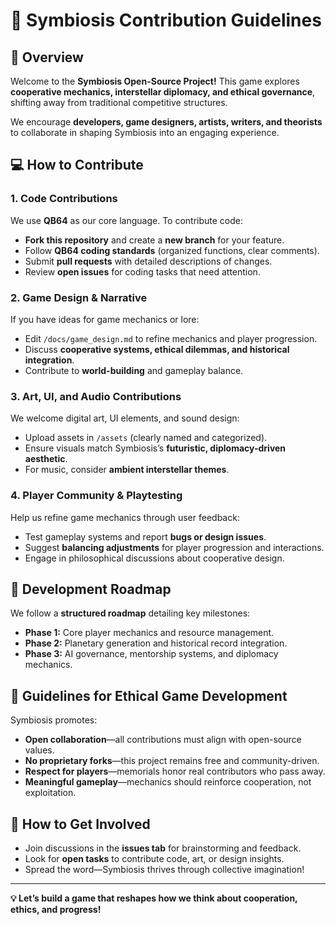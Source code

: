 # **🌟 Symbiosis Contribution Guidelines**

## **📜 Overview**
Welcome to the **Symbiosis Open-Source Project!** This game explores **cooperative mechanics, interstellar diplomacy, and ethical governance**, shifting away from traditional competitive structures.

We encourage **developers, game designers, artists, writers, and theorists** to collaborate in shaping Symbiosis into an engaging experience.

## **💻 How to Contribute**
### **1. Code Contributions**
We use **QB64** as our core language. To contribute code:
- **Fork this repository** and create a **new branch** for your feature.
- Follow **QB64 coding standards** (organized functions, clear comments).
- Submit **pull requests** with detailed descriptions of changes.
- Review **open issues** for coding tasks that need attention.

### **2. Game Design & Narrative**
If you have ideas for game mechanics or lore:
- Edit `/docs/game_design.md` to refine mechanics and player progression.
- Discuss **cooperative systems, ethical dilemmas, and historical integration**.
- Contribute to **world-building** and gameplay balance.

### **3. Art, UI, and Audio Contributions**
We welcome digital art, UI elements, and sound design:
- Upload assets in `/assets` (clearly named and categorized).
- Ensure visuals match Symbiosis’s **futuristic, diplomacy-driven aesthetic**.
- For music, consider **ambient interstellar themes**.

### **4. Player Community & Playtesting**
Help us refine game mechanics through user feedback:
- Test gameplay systems and report **bugs or design issues**.
- Suggest **balancing adjustments** for player progression and interactions.
- Engage in philosophical discussions about cooperative design.

## **🚀 Development Roadmap**
We follow a **structured roadmap** detailing key milestones:
- **Phase 1:** Core player mechanics and resource management.
- **Phase 2:** Planetary generation and historical record integration.
- **Phase 3:** AI governance, mentorship systems, and diplomacy mechanics.

## **🔮 Guidelines for Ethical Game Development**
Symbiosis promotes:
- **Open collaboration**—all contributions must align with open-source values.
- **No proprietary forks**—this project remains free and community-driven.
- **Respect for players**—memorials honor real contributors who pass away.
- **Meaningful gameplay**—mechanics should reinforce cooperation, not exploitation.

## **📝 How to Get Involved**
- Join discussions in the **issues tab** for brainstorming and feedback.
- Look for **open tasks** to contribute code, art, or design insights.
- Spread the word—Symbiosis thrives through collective imagination!

---

**💡 Let’s build a game that reshapes how we think about cooperation, ethics, and progress!**
